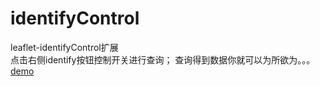 # identifyControl
leaflet-identifyControl扩展</br>
点击右侧identify按钮控制开关进行查询；
查询得到数据你就可以为所欲为。。。</br>
<a href="https://htmlpreview.github.io/?https://github.com/StickerMHF/identifyControl/blob/master/index.html" target="_blank">demo</a>
